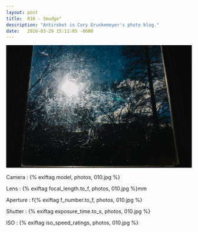 ```yaml
---
layout: post
title:  010 - Smudge"
description: "Antirobot is Cory Grunkemeyer's photo blog."
date:   2016-03-29 15:11:05 -0600
---
```


![010 - Smudge](/photos/010.jpg)

Camera
: {% exiftag model, photos, 010.jpg %}

Lens
: {% exiftag focal_length.to_f, photos, 010.jpg %}mm

Aperture
: f{% exiftag f_number.to_f, photos, 010.jpg %}

Shutter
: {% exiftag exposure_time.to_s, photos, 010.jpg %}

ISO
: {% exiftag iso_speed_ratings, photos, 010.jpg %}
